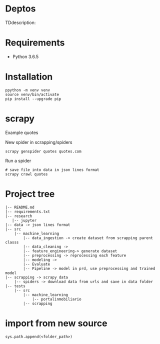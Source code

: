 # Deptos

TDdescription:

# Requirements
* Python 3.6.5

# Installation
    ppython -m venv venv
    source venv/bin/activate
    pip install --upgrade pip
    
# scrapy
Example quotes

New spider in scrapping/spiders

    scrapy genspider quotes quotes.com

Run a spider

    # save file into data in json lines format
    scrapy crawl quotes


# Project tree

    |-- README.md
    |-- requirements.txt
    |-- research
       |-- jupyter
    |-- data -> json lines format
    |-- src
        |-- machine_learning
            |-- data_ingestion -> create dataset from scrapping parent classs
            |-- data_cleaning -> 
            |-- feature_engineering-> generate dataset
            |-- preprocessing -> reprocessing each feature
            |-- modeling -> 
            |-- Evaluate
            |-- Pipeline -> model in prd, use preprocessing and trained model
    |-- scrapping -> scrapy data
        |-- spiders -> download data from urls and save in data folder
    |-- tests
        |-- src
            |-- machine_learning
                |-- portalinmobiliario
            |-- scrapping

# import from new source
   
    sys.path.append(<folder_path>)
